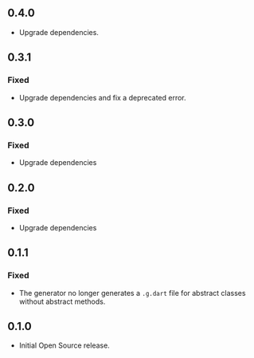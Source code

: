 
## 0.4.0
* Upgrade dependencies.

## 0.3.1
### Fixed
* Upgrade dependencies and fix a deprecated error.

## 0.3.0
### Fixed
* Upgrade dependencies

## 0.2.0
### Fixed
* Upgrade dependencies

## 0.1.1
### Fixed
* The generator no longer generates a `.g.dart` file for abstract classes without abstract methods.

## 0.1.0
* Initial Open Source release.
